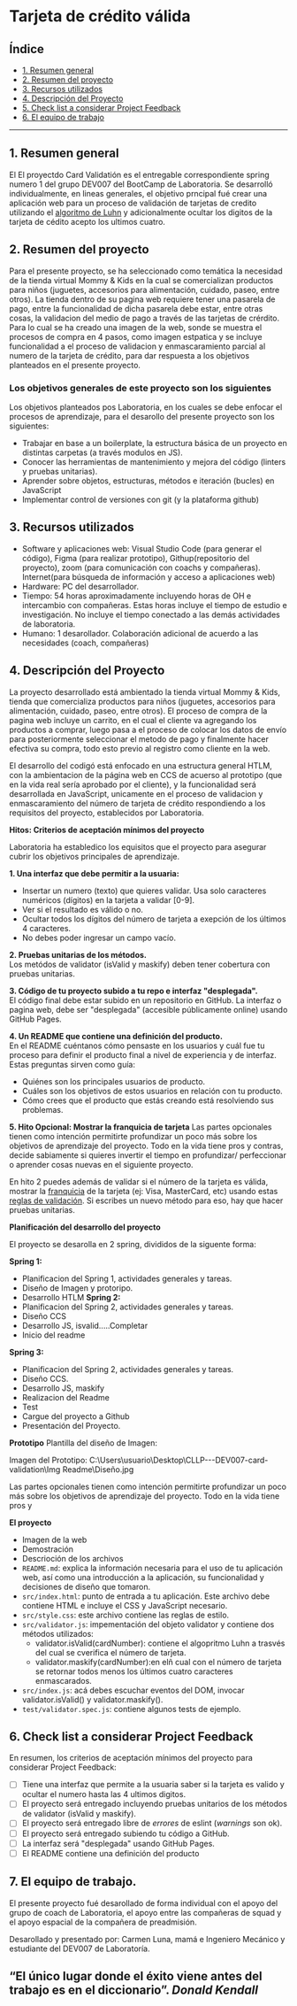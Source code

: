 # Tarjeta de crédito válida

## Índice

* [1. Resumen general](#1-preámbulo)
* [2. Resumen del proyecto](#2-resumen-del-proyecto)
* [3. Recursos utilizados](#3-consideraciones-generales)
* [4. Descripción del Proyecto](#4-hito-criterios-de-aceptación-mínimos-del-proyecto)
* [5. Check list a considerar Project Feedback](#5-hito-opcional-mostrar-la-franquicia-de-tarjeta)
* [6. El equipo de trabajo](#6-consideraciones-técnicas)

***

## 1. Resumen general

El El proyectdo Card Validatión es el entregable correspondiente spring numero 1 del grupo DEV007 del BootCamp de Laboratoria. Se desarrolló individualmente, en lineas generales, el objetivo prncipal fué crear una aplicación web para un proceso de validación de tarjetas de credito utilizando el  [algoritmo de Luhn](https://es.wikipedia.org/wiki/Algoritmo_de_Luhn) y adicionalmente ocultar los digitos de la tarjeta de cédito acepto los ultimos cuatro.

## 2. Resumen del proyecto

Para el presente proyecto, se ha seleccionado como temática la necesidad de la tienda virtual Mommy & Kids en la cual se comercializan productos para niños (juguetes, accesorios para alimentación, cuidado, paseo, entre otros). La tienda dentro de su pagina web requiere tener una pasarela de pago, entre la funcionalidad de dicha pasarela debe estar, entre otras cosas, la validacion del medio de pago a través de las tarjetas de crérdito. Para lo cual se ha creado una imagen de la web, sonde se muestra el procesos de compra en 4 pasos, como imagen estpatica y se incluye funcionalidad a el proceso de validacion y enmascaramiento parcial al numero de la tarjeta de crédito, para dar respuesta a los objetivos planteados en el presente proyecto.

### Los objetivos generales de este proyecto son los siguientes

 Los objetivos planteados pos Laboratoria, en los cuales se debe enfocar el procesos de aprendizaje, para el desarollo del presente proyecto son los siguientes:
* Trabajar en base a un boilerplate, la estructura básica de un proyecto en
  distintas carpetas (a través modulos en JS).
* Conocer las herramientas de mantenimiento y mejora del código (linters y
  pruebas unitarias).
* Aprender sobre objetos, estructuras, métodos e iteración (bucles)
  en JavaScript
* Implementar control de versiones con git (y la plataforma github)

## 3. Recursos utilizados

* Software y aplicaciones web: Visual Studio Code (para generar el código), Figma (para realizar prototipo), Githup(repositorio del proyecto), zoom (para comunicación con coachs y compañeras). Internet(para búsqueda de información y acceso a aplicaciones web)
* Hardware: PC del desarrollador.
* Tiempo: 54 horas aproximadamente incluyendo horas de OH e intercambio con compañeras. Estas horas incluye el tiempo de estudio e investigación. No incluye el tiempo conectado a las demás actividades de laboratoria.
* Humano: 1 desarollador. Colaboración adicional de acuerdo a las necesidades (coach, compañeras)

## 4. Descripción del Proyecto 

La proyecto desarrollado está ambientado la tienda virtual Mommy & Kids, tienda que comercializa productos para niños (juguetes, accesorios para alimentación, cuidado, paseo, entre otros). El proceso de compra de la pagina web incluye un carrito, en el cual el cliente va agregando los productos a comprar, luego pasa a el proceso de colocar los datos de envío para posteriormente seleccionar el metodo de pago y finalmente hacer efectiva su compra, todo esto previo al registro como cliente en la web.

El desarrollo del codigó está enfocado en una estructura general HTLM, con la ambientacion de la página web en CCS de acuerso al prototipo (que en la vida real sería aprobado por el cliente), y la funcionalidad será desarrollada en JavaScript, unicamente en el proceso de validacion y enmascaramiento del número de tarjeta de crédito respondiendo a los requisitos del proyecto, establecidos por Laboratoria.

**Hitos: Criterios de aceptación mínimos del proyecto**

Laboratoria ha establedico los equisitos que el proyecto para asegurar cubrir los objetivos principales de aprendizaje.

**1. Una interfaz que debe permitir a la usuaria:**

* Insertar un numero (texto) que quieres validar. Usa solo caracteres numéricos
  (dígitos) en la tarjeta a validar [0-9].  
* Ver si el resultado es válido o no.  
* Ocultar todos los dígitos del número de tarjeta a exepción de los últimos
  4 caracteres.  
* No debes poder ingresar un campo vacío.  

**2. Pruebas unitarias de los métodos.**  
Los metódos de validator (isValid y maskify) deben tener cobertura con
pruebas unitarias.

**3. Código de tu proyecto subido a tu repo e interfaz "desplegada".**  
El código final debe estar subido en un repositorio en GitHub. La interfaz o
pagina web, debe ser "desplegada" (accesible públicamente online) usando
GitHub Pages.
  
**4. Un README que contiene una definición del producto.**  
En el README cuéntanos cómo pensaste en los usuarios y cuál fue tu proceso
para definir el producto final a nivel de experiencia y de interfaz.  
Estas preguntas sirven como guía:

* Quiénes son los principales usuarios de producto.
* Cuáles son los objetivos de estos usuarios en relación con tu producto.
* Cómo crees que el producto que estás creando está resolviendo sus problemas.

**5. Hito Opcional: Mostrar la franquicia de tarjeta**
Las partes opcionales tienen como intención permitirte profundizar un poco más
sobre los objetivos de aprendizaje del proyecto. Todo en la vida tiene pros y
contras, decide sabiamente si quieres invertir el tiempo en profundizar/
perfeccionar o aprender cosas nuevas en el siguiente proyecto.

En hito 2 puedes además de validar si el número de la
tarjeta es válida, mostrar la [franquicia](https://es.wikipedia.org/wiki/N%C3%BAmero_de_tarjeta_bancaria)
de la tarjeta (ej: Visa, MasterCard, etc)
usando estas [reglas de validación](https://stevemorse.org/ssn/cc.html).
Si escribes un nuevo método para eso, hay que hacer pruebas unitarias.

**Planificación del desarrollo del proyecto**

El proyecto se desarolla en 2 spring, divididos de la siguente forma:

**Spring 1:**
* Planificacion del Spring 1, actividades generales y tareas. 
* Diseño de Imagen y protoripo.
* Desarrollo HTLM
**Spring 2:**
* Planificacion del Spring 2, actividades generales y tareas. 
* Diseño CCS
* Desarrollo JS, isvalid.....Completar
* Inicio del readme

**Spring 3:**
* Planificacion del Spring 2, actividades generales y tareas. 
* Diseño CCS.
* Desarrollo JS, maskify          
* Realizacion del Readme
* Test                           
* Cargue del proyecto a Github
* Presentación del Proyecto.

**Prototipo**
Plantilla del diseño de Imagen:

Imagen del Prototipo:
C:\Users\usuario\Desktop\CLLP---DEV007-card-validation\Img Readme\Diseño.jpg

Las partes opcionales tienen como intención permitirte profundizar un poco más
sobre los objetivos de aprendizaje del proyecto. Todo en la vida tiene pros y


**El proyecto**

* Imagen de la web
* Demostración
* Descrioción de los archivos
* `README.md`: explica la información necesaria para el uso de tu aplicación
  web, así como una introducción a la aplicación, su funcionalidad y decisiones de
  diseño que tomaron.
* `src/index.html`: punto de entrada a tu aplicación. Este archivo
  debe contiene HTML e incluye el CSS y JavaScript necesario.
* `src/style.css`: este archivo contiene las reglas de estilo. 
* `src/validator.js`: impementación del objeto validator y contiene dos
  métodos utilizados:
  - validator.isValid(cardNumber): contiene el algopritmo Luhn a trasvés del cual se
     cverifica el número de tarjeta.
  - validator.maskify(cardNumber):en elñ cual con el número de tarjeta se retornar 
    todos menos los últimos cuatro caracteres enmascarados.
* `src/index.js`: acá debes escuchar eventos del DOM, invocar
  validator.isValid() y validator.maskify().
* `test/validator.spec.js`: contiene algunos tests de ejemplo.

## 6. Check list a considerar Project Feedback
En resumen, los criterios de aceptación mínimos del proyecto para considerar
Project Feedback:

* [ ] Tiene una interfaz que permite a la usuaria saber si la tarjeta es valido
  y ocultar el numero hasta las 4 ultimos digitos.
* [ ] El proyecto será entregado incluyendo pruebas unitarios de los métodos de
  validator (isValid y maskify).
* [ ] El proyecto será entregado libre de _errores_ de eslint (_warnings_ son ok).
* [ ] El proyecto será entregado subiendo tu código a GitHub.
* [ ] La interfaz será "desplegada" usando GitHub Pages.
* [ ] El README contiene una definición del producto

## 7. El equipo de trabajo.

El presente proyecto fué desarollado de forma individual con el apoyo del grupo de coach de Laboratoria, 
el apoyo entre las compañeras de squad y el apoyo espacial de la compañera de preadmisión.

Desarollado y presentado por: Carmen Luna, mamá e Ingeniero Mecánico y estudiante del DEV007 de Laboratoría.


   ## “El único lugar donde el éxito viene antes del trabajo es en el diccionario”. *Donald Kendall*
